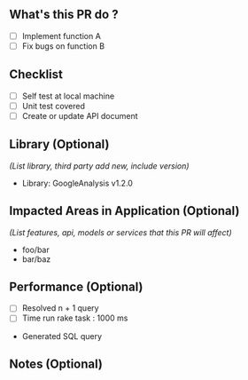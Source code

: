 ## What's this PR do ?

- [ ] Implement function A
- [ ] Fix bugs on function B

## Checklist

- [ ] Self test at local machine
- [ ] Unit test covered
- [ ] Create or update API document

## Library  (Optional)
*(List library, third party add new, include version)*

- Library: GoogleAnalysis v1.2.0

## Impacted Areas in Application  (Optional)
*(List features, api, models or services that this PR will affect)*

- foo/bar
- bar/baz

## Performance  (Optional)
- [ ] Resolved n + 1 query
- [ ] Time run rake task : 1000 ms
- Generated SQL query

## Notes (Optional)
